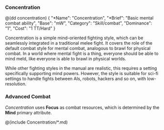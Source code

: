 ### Concentration

@(dd concentration)
{ 
  "*Name": "Concentration",
  "*Brief": "Basic mental combat ability",
  "Base": "mW",
  "Category": "Skill/combat",
  "Dominance": "1",
  "Cost": "1 TT/Hard"
}

Concentration is a simple mind-oriented fighting style, which can be seamlessly
integrated in a traditional melee fight. It covers the role of the default
combat style for mental combat, analogous to brawl for physical combat. In a
world where mental fight is a thing, everyone should be able to mind meld, like
everyone is able to brawl in physical worlds.

While other fighting styles in the manual are realistic, this requires a setting
specifically supporting mind powers. However, the style is suitable for sci-fi
settings to handle fights between AIs, robots, hackers and so on, with
low-resolution.

### Advanced Combat

*Concentration* uses **Focus** as combat resources, which is determined by the **Mind**
primary attribute.


@(include Concentration/*.md)
